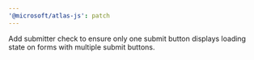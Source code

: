 ```yaml
---
'@microsoft/atlas-js': patch
---
```


Add submitter check to ensure only one submit button displays loading state on forms with multiple submit buttons.
